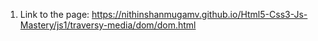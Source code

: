 1. Link to the page: https://nithinshanmugamv.github.io/Html5-Css3-Js-Mastery/js1/traversy-media/dom/dom.html